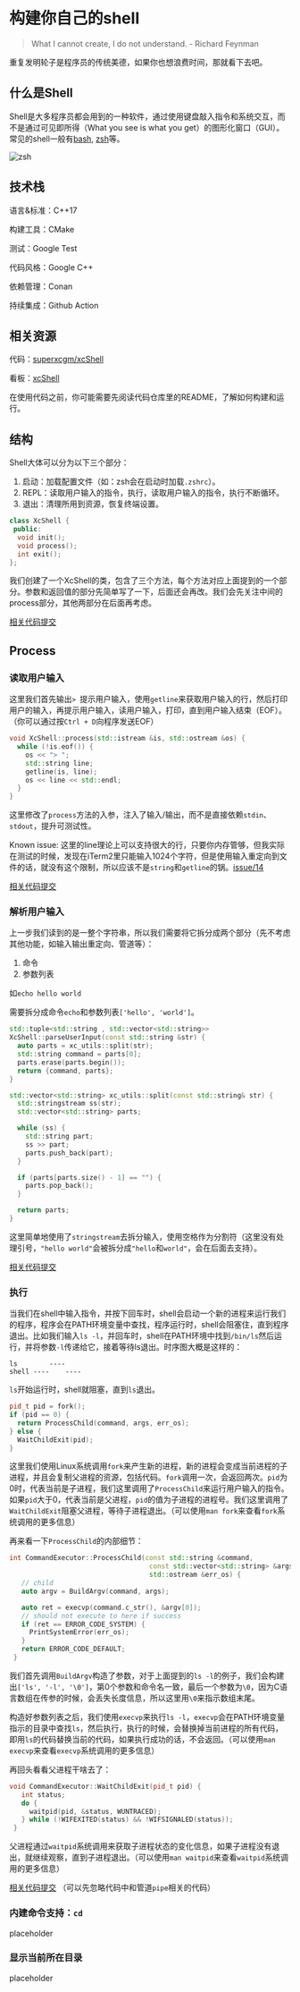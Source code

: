# 构建你自己的shell

> What I cannot create, I do not understand. - Richard Feynman

重复发明轮子是程序员的传统美德，如果你也想浪费时间，那就看下去吧。

## 什么是Shell

Shell是大多程序员都会用到的一种软件，通过使用键盘敲入指令和系统交互，而不是通过可见即所得（What you see is what you get）的图形化窗口（GUI）。常见的shell一般有[bash](https://zh.wikipedia.org/wiki/Bash), [zsh](https://zh.wikipedia.org/wiki/Z_shell)等。

![zsh](./img/zsh.png)

## 技术栈

语言&标准：C++17

构建工具：CMake

测试：Google Test

代码风格：Google C++

依赖管理：Conan

持续集成：Github Action

## 相关资源

代码：[superxcgm/xcShell](https://github.com/superxcgm/xcShell)

看板：[xcShell](https://github.com/users/superxcgm/projects/4)

在使用代码之前，你可能需要先阅读代码仓库里的README，了解如何构建和运行。

## 结构

Shell大体可以分为以下三个部分：

1. 启动：加载配置文件（如：zsh会在启动时加载`.zshrc`）。
2. REPL：读取用户输入的指令，执行，读取用户输入的指令，执行不断循环。
3. 退出：清理所用到资源，恢复终端设置。

```c++
class XcShell {
 public:
  void init();
  void process();
  int exit();
};
```

我们创建了一个XcShell的类，包含了三个方法，每个方法对应上面提到的一个部分。参数和返回值的部分先简单写了一下，后面还会再改。我们会先关注中间的process部分，其他两部分在后面再考虑。

[相关代码提交](https://github.com/superxcgm/xcShell/pull/7)

## Process

### 读取用户输入

这里我们首先输出`> `提示用户输入，使用`getline`来获取用户输入的行，然后打印用户的输入，再提示用户输入，读用户输入，打印，直到用户输入结束（EOF）。（你可以通过按`Ctrl + D`向程序发送EOF）

```c++
void XcShell::process(std::istream &is, std::ostream &os) {
  while (!is.eof()) {
    os << "> ";
    std::string line;
    getline(is, line);
    os << line << std::endl;
  }
}
```

这里修改了`process`方法的入参，注入了输入/输出，而不是直接依赖`stdin`、 `stdout`，提升可测试性。

Known issue: 这里的line理论上可以支持很大的行，只要你内存管够，但我实际在测试的时候，发现在iTerm2里只能输入1024个字符，但是使用输入重定向到文件的话，就没有这个限制，所以应该不是`string`和`getline`的锅。[issue/14](https://github.com/superxcgm/xcShell/issues/14)

[相关代码提交](https://github.com/superxcgm/xcShell/pull/13)

### 解析用户输入

上一步我们读到的是一整个字符串，所以我们需要将它拆分成两个部分（先不考虑其他功能，如输入输出重定向、管道等）：

1. 命令
2. 参数列表

如`echo hello world`

需要拆分成命令`echo`和参数列表`['hello', 'world']`。

```c++
std::tuple<std::string , std::vector<std::string>>
XcShell::parseUserInput(const std::string &str) {
  auto parts = xc_utils::split(str);
  std::string command = parts[0];
  parts.erase(parts.begin());
  return {command, parts};
}
```



```c++
std::vector<std::string> xc_utils::split(const std::string& str) {
  std::stringstream ss(str);
  std::vector<std::string> parts;

  while (ss) {
    std::string part;
    ss >> part;
    parts.push_back(part);
  }

  if (parts[parts.size() - 1] == "") {
    parts.pop_back();
  }

  return parts;
}
```

这里简单地使用了`stringstream`去拆分输入，使用空格作为分割符（这里没有处理引号，`"hello world"`会被拆分成`"hello`和`world"`，会在后面去支持）。

[相关代码提交](https://github.com/superxcgm/xcShell/pull/15)

### 执行

当我们在shell中输入指令，并按下回车时，shell会启动一个新的进程来运行我们的程序，程序会在PATH环境变量中查找，程序运行时，shell会阻塞住，直到程序退出。比如我们输入`ls -l`，并回车时，shell在PATH环境中找到`/bin/ls`然后运行，并将参数`-l`传递给它，接着等待ls退出。时序图大概是这样的：

```
ls        ----
shell ----    ----
```

`ls`开始运行时，shell就阻塞，直到`ls`退出。

```c++
pid_t pid = fork();
if (pid == 0) {
  return ProcessChild(command, args, err_os);
} else {
  WaitChildExit(pid);
}
```

这里我们使用Linux系统调用`fork`来产生新的进程，新的进程会变成当前进程的子进程，并且会复制父进程的资源，包括代码。`fork`调用一次，会返回两次。`pid`为0时，代表当前是子进程，我们这里调用了`ProcessChild`来运行用户输入的指令。如果`pid`大于0，代表当前是父进程，`pid`的值为子进程的进程号。我们这里调用了`WaitChildExit`阻塞父进程，等待子进程退出。（可以使用`man fork`来查看`fork`系统调用的更多信息）

再来看一下`ProcessChild`的内部细节：

```c++
int CommandExecutor::ProcessChild(const std::string &command,
                                   const std::vector<std::string> &args,
                                   std::ostream &err_os) {
   // child
   auto argv = BuildArgv(command, args);

   auto ret = execvp(command.c_str(), &argv[0]);
   // should not execute to here if success
   if (ret == ERROR_CODE_SYSTEM) {
     PrintSystemError(err_os);
   }
   return ERROR_CODE_DEFAULT;
 }
```

我们首先调用`BuildArgv`构造了参数，对于上面提到的`ls -l`的例子，我们会构建出`['ls', '-l', '\0']`，第0个参数和命令名一致，最后一个参数为`\0`，因为C语言数组在传参的时候，会丢失长度信息，所以这里用`\0`来指示数组末尾。

构造好参数列表之后，我们使用`execvp`来执行`ls -l`，`execvp`会在PATH环境变量指示的目录中查找`ls`，然后执行，执行的时候，会替换掉当前进程的所有代码，即用`ls`的代码替换当前的代码，如果执行成功的话，不会返回。（可以使用`man execvp`来查看`execvp`系统调用的更多信息）

再回头看看父进程干啥去了：

```c++
void CommandExecutor::WaitChildExit(pid_t pid) {
   int status;
   do {
     waitpid(pid, &status, WUNTRACED);
   } while (!WIFEXITED(status) && !WIFSIGNALED(status));
 }
```

父进程通过`waitpid`系统调用来获取子进程状态的变化信息，如果子进程没有退出，就继续观察，直到子进程退出。（可以使用`man waitpid`来查看`waitpid`系统调用的更多信息）

[相关代码提交](https://github.com/superxcgm/xcShell/pull/16) （可以先忽略代码中和管道`pipe`相关的代码）

### 内建命令支持：`cd`

placeholder

### 显示当前所在目录

placeholder
